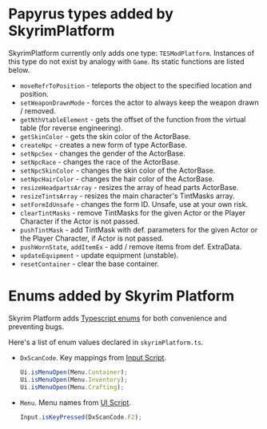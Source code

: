 # Papyrus types added by SkyrimPlatform

SkyrimPlatform currently only adds one type: `TESModPlatform`. Instances of this type do not exist by analogy with `Game`. Its static functions are listed below.

- `moveRefrToPosition` - teleports the object to the specified location and position.
- `setWeaponDrawnMode` - forces the actor to always keep the weapon drawn / removed.
- `getNthVtableElement` - gets the offset of the function from the virtual table (for reverse engineering).
- `getSkinColor` - gets the skin color of the ActorBase.
- `createNpc` - creates a new form of type ActorBase.
- `setNpcSex` - changes the gender of the ActorBase.
- `setNpcRace` - changes the race of the ActorBase.
- `setNpcSkinColor` - changes the skin color of the ActorBase.
- `setNpcHairColor` - changes the hair color of the ActorBase.
- `resizeHeadpartsArray` - resizes the array of head parts ActorBase.
- `resizeTintsArray` - resizes the main character's TintMasks array.
- `setFormIdUnsafe` - changes the form ID. Unsafe, use at your own risk.
- `clearTintMasks` - remove TintMasks for the given Actor or the Player Character if the Actor is not passed.
- `pushTintMask` - add TintMask with def. parameters for the given Actor or the Player Character, if Actor is not passed.
- `pushWornState`, `addItemEx` - add / remove items from def. ExtraData.
- `updateEquipment` - update equipment (unstable).
- `resetContainer` - clear the base container.

# Enums added by Skyrim Platform

Skyrim Platform adds [Typescript enums][Ts-Enum] for both convenience and preventing bugs.

Here's a list of enum values declared in `skyrimPlatform.ts`.

- `DxScanCode`. Key mappings from [Input Script][].

  ```ts
  Ui.isMenuOpen(Menu.Container);
  Ui.isMenuOpen(Menu.Inventory);
  Ui.isMenuOpen(Menu.Crafting);
  ```

- `Menu`. Menu names from [UI Script][].
  ```ts
  Input.isKeyPressed(DxScanCode.F2);
  ```


[UI Script]: https://www.creationkit.com/index.php?title=UI_Script
[Input Script]: https://www.creationkit.com/index.php?title=Input_Script
[Ts-Enum]: https://www.typescriptlang.org/docs/handbook/enums.html
